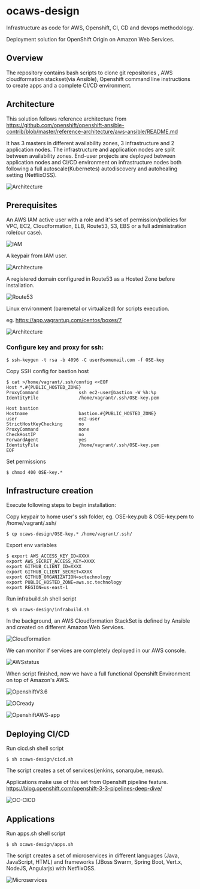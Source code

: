 # ocaws-design


Infrastructure as code for AWS, Openshift, CI, CD and devops methodology.


Deployment solution for OpenShift Origin on Amazon Web Services.

## Overview

The repository contains bash scripts to clone git repositories , AWS cloudformation stackset(via Ansible), Openshift command line instructions to create apps and a complete CI/CD environment.


## Architecture

This solution follows reference architecture from https://github.com/openshift/openshift-ansible-contrib/blob/master/reference-architecture/aws-ansible/README.md

It has 3 masters in different availability zones, 3 infrastructure and 2 application nodes. The infrastructure and application nodes are split between availability zones. End-user projects are deployed between application nodes and CI/CD environment on infrastructure nodes both following a full autoscale(Kubernetes) autodiscovery and autohealing setting (NetflixOSS).

![Architecture](img/arch.jpg)

## Prerequisites

An AWS IAM active user with a role and it's set of permission/policies for VPC, EC2, Cloudformation, ELB, Route53, S3, EBS or a full administration role(our case).

![IAM](img/_20170905_183828.JPG)

A keypair from IAM user.

![Architecture](img/arch.jpg)

A registered domain configured in Route53 as a Hosted Zone before installation.



![Route53](img/ocaws-test-screenshotzone.png)

Linux environment (baremetal or virtualized) for scripts execution.

eg. https://app.vagrantup.com/centos/boxes/7

![Architecture](img/centos.png)


### Configure key and proxy for ssh:

```
$ ssh-keygen -t rsa -b 4096 -C user@somemail.com -f OSE-key
```

Copy SSH config for bastion host

```
$ cat >/home/vagrant/.ssh/config <<EOF
Host *.#{PUBLIC_HOSTED_ZONE}
ProxyCommand               ssh ec2-user@bastion -W %h:%p
IdentityFile               /home/vagrant/.ssh/OSE-key.pem

Host bastion
Hostname                   bastion.#{PUBLIC_HOSTED_ZONE}
user                       ec2-user
StrictHostKeyChecking      no
ProxyCommand               none
CheckHostIP                no
ForwardAgent               yes
IdentityFile               /home/vagrant/.ssh/OSE-key.pem
EOF
```

Set permissions

```
$ chmod 400 OSE-key.*
```

## Infrastructure creation

Execute following steps to begin installation:

Copy keypair to home user's ssh folder, eg. OSE-key.pub & OSE-key.pem to /home/vagrant/.ssh/

```
$ cp ocaws-design/OSE-key.* /home/vagrant/.ssh/
```

Export env variables

```
$ export AWS_ACCESS_KEY_ID=XXXX
export AWS_SECRET_ACCESS_KEY=XXXX
export GITHUB_CLIENT_ID=XXXX
export GITHUB_CLIENT_SECRET=XXXX
export GITHUB_ORGANIZATION=sctechnology
export PUBLIC_HOSTED_ZONE=aws.sc.technology
export REGION=us-east-1
```

Run infrabuild.sh shell script

```
$ sh ocaws-design/infrabuild.sh
```

In the background, an AWS Cloudformation StackSet is defined by Ansible and created on different Amazon Web Services.

![Cloudformation](img/ocaws-test-screenshotinfra.png)

We can monitor if services are completely deployed in our AWS console.

![AWSstatus](img/ocaws-test-screenshotec2status.png)

When script finished, now we have a full functional Openshift Environment on top of Amazon's AWS.

![OpenshiftV3.6](img/_20170905_183202.JPG)

![OCready](img/_20170905_183921.JPG)

![OpenshiftAWS-app](img/openshiftaws-app.png)


## Deploying CI/CD

Run cicd.sh shell script
```
$ sh ocaws-design/cicd.sh
```

The script creates a set of services(jenkins, sonarqube, nexus).

Applications make use of this set from Openshift pipeline feature. https://blog.openshift.com/openshift-3-3-pipelines-deep-dive/

![OC-CICD](img/_20170905_183143.JPG)

## Applications

Run apps.sh shell script
```
$ sh ocaws-design/apps.sh
```

The script creates a set of microservices in different languages (Java, JavaScript, HTML) and frameworks (JBoss Swarm, Spring Boot, Vert.x, NodeJS, Angularjs) with NetflixOSS.

![Microservices](img/frontend.jpg)




